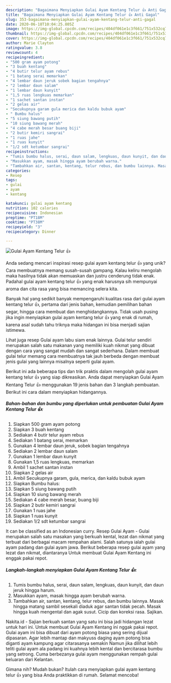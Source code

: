 ```yaml
---
description: "Bagaimana Menyiapkan Gulai Ayam Kentang Telur 👍 Anti Gagal"
title: "Bagaimana Menyiapkan Gulai Ayam Kentang Telur 👍 Anti Gagal"
slug: 353-bagaimana-menyiapkan-gulai-ayam-kentang-telur-anti-gagal
date: 2020-06-18T10:04:25.805Z
image: https://img-global.cpcdn.com/recipes/404df061e1c3f661/751x532cq70/gulai-ayam-kentang-telur-👍-foto-resep-utama.jpg
thumbnail: https://img-global.cpcdn.com/recipes/404df061e1c3f661/751x532cq70/gulai-ayam-kentang-telur-👍-foto-resep-utama.jpg
cover: https://img-global.cpcdn.com/recipes/404df061e1c3f661/751x532cq70/gulai-ayam-kentang-telur-👍-foto-resep-utama.jpg
author: Marie Clayton
ratingvalue: 3.8
reviewcount: 4
recipeingredient:
- "500 gram ayam potong"
- "3 buah kentang"
- "4 butir telur ayam rebus"
- "1 batang serai memarkan"
- "4 lembar daun jeruk sobek bagian tengahnya"
- "2 lembar daun salam"
- "1 lembar daun kunyit"
- "1,5 ruas lengkuas memarkan"
- "1 sachet santan instan"
- "2 gelas air"
- "Secukupnya garam gula merica dan kaldu bubuk ayam"
- " Bumbu halus"
- "5 siung bawang putih"
- "10 siung bawang merah"
- "4 cabe merah besar buang biji"
- "2 butir kemiri sangrai"
- "1 ruas jahe"
- "1 ruas kunyit"
- "1/2 sdt ketumbar sangrai"
recipeinstructions:
- "Tumis bumbu halus, serai, daun salam, lengkuas, daun kunyit, dan daun jeruk hingga harum."
- "Masukkan ayam, masak hingga ayam berubah warna."
- "Tambahkan air, santan, kentang, telur rebus, dan bumbu lainnya. Masak hingga matang sambil sesekali diaduk agar santan tidak pecah. Masak hingga kuah mengental dan agak susut. Cicip dan koreksi rasa. Sajikan."
categories:
- Resep
tags:
- gulai
- ayam
- kentang

katakunci: gulai ayam kentang 
nutrition: 102 calories
recipecuisine: Indonesian
preptime: "PT18M"
cooktime: "PT38M"
recipeyield: "3"
recipecategory: Dinner

---
```



![Gulai Ayam Kentang Telur 👍](https://img-global.cpcdn.com/recipes/404df061e1c3f661/751x532cq70/gulai-ayam-kentang-telur-👍-foto-resep-utama.jpg)

Anda sedang mencari inspirasi resep gulai ayam kentang telur 👍 yang unik? Cara membuatnya memang susah-susah gampang. Kalau keliru mengolah maka hasilnya tidak akan memuaskan dan justru cenderung tidak enak. Padahal gulai ayam kentang telur 👍 yang enak harusnya sih mempunyai aroma dan cita rasa yang bisa memancing selera kita.

Banyak hal yang sedikit banyak mempengaruhi kualitas rasa dari gulai ayam kentang telur 👍, pertama dari jenis bahan, kemudian pemilihan bahan segar, hingga cara membuat dan menghidangkannya. Tidak usah pusing jika ingin menyiapkan gulai ayam kentang telur 👍 yang enak di rumah, karena asal sudah tahu triknya maka hidangan ini bisa menjadi sajian istimewa.

Lihat juga resep Gulai ayam labu siam enak lainnya. Gulai telur sendiri merupakan salah satu makanan yang memiliki kuah nikmat yang dibuat dengan cara yang sangat mudah dan sangat sederhana. Dalam membuat gulai telur memang cara membuatnya tak jauh berbeda dengan membuat jenis gulai yang lainnya misalnya seperti gulai ayam.


Berikut ini ada beberapa tips dan trik praktis dalam mengolah gulai ayam kentang telur 👍 yang siap dikreasikan. Anda dapat menyiapkan Gulai Ayam Kentang Telur 👍 menggunakan 19 jenis bahan dan 3 langkah pembuatan. Berikut ini cara dalam menyiapkan hidangannya.

<!--inarticleads1-->

##### Bahan-bahan dan bumbu yang diperlukan untuk pembuatan Gulai Ayam Kentang Telur 👍:

1. Siapkan 500 gram ayam potong
1. Siapkan 3 buah kentang
1. Sediakan 4 butir telur ayam rebus
1. Sediakan 1 batang serai, memarkan
1. Gunakan 4 lembar daun jeruk, sobek bagian tengahnya
1. Sediakan 2 lembar daun salam
1. Gunakan 1 lembar daun kunyit
1. Gunakan 1,5 ruas lengkuas, memarkan
1. Ambil 1 sachet santan instan
1. Siapkan 2 gelas air
1. Ambil Secukupnya garam, gula, merica, dan kaldu bubuk ayam
1. Siapkan  Bumbu halus:
1. Siapkan 5 siung bawang putih
1. Siapkan 10 siung bawang merah
1. Sediakan 4 cabe merah besar, buang biji
1. Siapkan 2 butir kemiri sangrai
1. Gunakan 1 ruas jahe
1. Siapkan 1 ruas kunyit
1. Sediakan 1/2 sdt ketumbar sangrai


It can be classified as an Indonesian curry. Resep Gulai Ayam - Gulai merupakan salah satu masakan yang berkuah kental, lezat dan nikmat yang terbuat dari berbagai macam rempahan alami. Salah satunya ialah gulai ayam padang dan gulai ayam jawa. Berikut beberapa resep gulai ayam yang lezat dan nikmat, diantaranya Untuk membuat Gulai Ayam Kentang ini enggak pakai repot. 

<!--inarticleads2-->

##### Langkah-langkah menyiapkan Gulai Ayam Kentang Telur 👍:

1. Tumis bumbu halus, serai, daun salam, lengkuas, daun kunyit, dan daun jeruk hingga harum.
1. Masukkan ayam, masak hingga ayam berubah warna.
1. Tambahkan air, santan, kentang, telur rebus, dan bumbu lainnya. Masak hingga matang sambil sesekali diaduk agar santan tidak pecah. Masak hingga kuah mengental dan agak susut. Cicip dan koreksi rasa. Sajikan.


Nakita.id - Sajian berkuah santan yang satu ini bisa jadi hidangan lezat untuk hari ini. Untuk membuat Gulai Ayam Kentang ini nggak pakai repot. Gulai ayam ini bisa dibuat dari ayam potong biasa yang sering dijual dipasaran. Agar lebih mantap dan makyuss daging ayam potong bisa diganti ayam kampung agar citarasanya semakin Namun jika dilihat lebih teliti gulai ayam ala padang ini kuahnya lebih kental dan bercitarasa bumbu yang setrong. Cuma berbezanya gulai ayam menggunakan rempah gulai keluaran dari Kelantan. 

Gimana nih? Mudah bukan? Itulah cara menyiapkan gulai ayam kentang telur 👍 yang bisa Anda praktikkan di rumah. Selamat mencoba!
